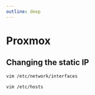 ```yaml
---
outline: deep
---
```


# Proxmox

## Changing the static IP

```sh
vim /etc/network/interfaces
```

```sh
vim /etc/hosts
```

